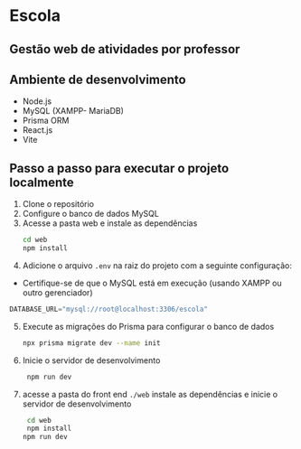 # Escola
## Gestão web de atividades por professor

## Ambiente de desenvolvimento
- Node.js
- MySQL (XAMPP- MariaDB)
- Prisma ORM
- React.js
- Vite

## Passo a passo para executar o projeto localmente

1. Clone o repositório
2. Configure o banco de dados MySQL
3. Acesse a pasta web e instale as dependências
   ```bash
   cd web
   npm install
   ```
4. Adicione o arquivo `.env` na raiz do projeto com a seguinte configuração:
- Certifique-se de que o MySQL está em execução (usando XAMPP ou outro gerenciador)

```js
DATABASE_URL="mysql://root@localhost:3306/escola"
```
5. Execute as migrações do Prisma para configurar o banco de dados
   ```bash
   npx prisma migrate dev --name init
   ```
6. Inicie o servidor de desenvolvimento
   ```bash
    npm run dev
    ```

7. acesse a pasta do front end `./web` instale as dependências e inicie o servidor de desenvolvimento
   ```bash
    cd web
    npm install
   npm run dev
   ```